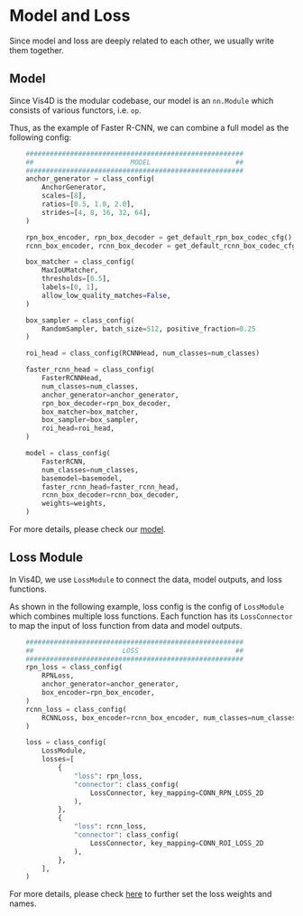 # Model and Loss

Since model and loss are deeply related to each other, we usually write them together.

## Model

Since Vis4D is the modular codebase, our model is an `nn.Module` which consists of various functors, i.e. `op`.

Thus, as the example of Faster R-CNN, we can combine a full model as the following config:

```python
    ######################################################
    ##                        MODEL                     ##
    ######################################################
    anchor_generator = class_config(
        AnchorGenerator,
        scales=[8],
        ratios=[0.5, 1.0, 2.0],
        strides=[4, 8, 16, 32, 64],
    )

    rpn_box_encoder, rpn_box_decoder = get_default_rpn_box_codec_cfg()
    rcnn_box_encoder, rcnn_box_decoder = get_default_rcnn_box_codec_cfg()

    box_matcher = class_config(
        MaxIoUMatcher,
        thresholds=[0.5],
        labels=[0, 1],
        allow_low_quality_matches=False,
    )

    box_sampler = class_config(
        RandomSampler, batch_size=512, positive_fraction=0.25
    )

    roi_head = class_config(RCNNHead, num_classes=num_classes)

    faster_rcnn_head = class_config(
        FasterRCNNHead,
        num_classes=num_classes,
        anchor_generator=anchor_generator,
        rpn_box_decoder=rpn_box_decoder,
        box_matcher=box_matcher,
        box_sampler=box_sampler,
        roi_head=roi_head,
    )

    model = class_config(
        FasterRCNN,
        num_classes=num_classes,
        basemodel=basemodel,
        faster_rcnn_head=faster_rcnn_head,
        rcnn_box_decoder=rcnn_box_decoder,
        weights=weights,
    )
```

For more details, please check our [model](https://github.com/SysCV/vis4d/tree/main/vis4d/model/).

## Loss Module

In Vis4D, we use `LossModule` to connect the data, model outputs, and loss functions.

As shown in the following example, loss config is the config of `LossModule` which combines multiple loss functions.
Each function has its `LossConnector` to map the input of loss function from data and model outputs.

```python
    ######################################################
    ##                      LOSS                        ##
    ######################################################
    rpn_loss = class_config(
        RPNLoss,
        anchor_generator=anchor_generator,
        box_encoder=rpn_box_encoder,
    )
    rcnn_loss = class_config(
        RCNNLoss, box_encoder=rcnn_box_encoder, num_classes=num_classes
    )

    loss = class_config(
        LossModule,
        losses=[
            {
                "loss": rpn_loss,
                "connector": class_config(
                    LossConnector, key_mapping=CONN_RPN_LOSS_2D
                ),
            },
            {
                "loss": rcnn_loss,
                "connector": class_config(
                    LossConnector, key_mapping=CONN_ROI_LOSS_2D
                ),
            },
        ],
    )
```

For more details, please check [here](https://github.com/SysCV/vis4d/tree/main/vis4d/engine/loss_module.py) to further set the loss weights and names.
